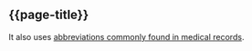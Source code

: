 ## {{page-title}}

It also uses [abbreviations commonly found in medical records](https://www.nhs.uk/nhs-services/online-services/nhs-app/nhs-app-help-and-support/abbreviations-commonly-found-in-medical-records/).